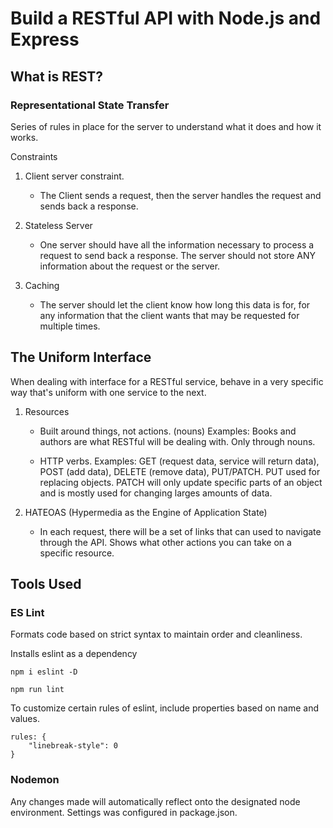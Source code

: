 # Build a RESTful API with Node.js and Express

## What is REST?

### Representational State Transfer

Series of rules in place for the server to understand what it does and how it works.

Constraints
1. Client server constraint.

    + The Client sends a request, then the server handles the request and sends back a response.

2. Stateless Server

    + One server should have all the information necessary to process a request to send back a response. The server should not store ANY information about the request or the server.

3. Caching

    + The server should let the client know how long this data is for, for any information that the client wants that may be requested for multiple times.

## The Uniform Interface

When dealing with interface for a RESTful service, behave in a very specific way that's uniform with one service to the next.

1. Resources

    + Built around things, not actions. (nouns)
    Examples: Books and authors are what RESTful will be dealing with. Only through nouns.

    + HTTP verbs.
    Examples: GET (request data, service will return data), POST (add data), DELETE (remove data), PUT/PATCH. PUT used for replacing objects. PATCH will only update specific parts of an object and is mostly used for changing larges amounts of data.

2. HATEOAS (Hypermedia as the Engine of Application State)

    + In each request, there will be a set of links that can used to navigate through the API. Shows what other actions you can take on a specific resource.

## Tools Used

### ES Lint

Formats code based on strict syntax to maintain order and cleanliness.

Installs eslint as a dependency 

    npm i eslint -D

    npm run lint

To customize certain rules of eslint, include properties based on name and values.

    rules: {
        "linebreak-style": 0
    }

### Nodemon

Any changes made will automatically reflect onto the designated node environment. Settings was configured in package.json.

